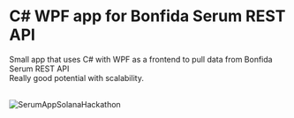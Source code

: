 # C# WPF app for Bonfida Serum REST API
Small app that uses C# with WPF as a frontend to pull data from Bonfida Serum REST API<br/>
Really good potential with scalability. <br/><br/>

![SerumAppSolanaHackathon](https://user-images.githubusercontent.com/79005234/109566184-d1259c80-7ae3-11eb-8292-646089b8b3eb.png)
